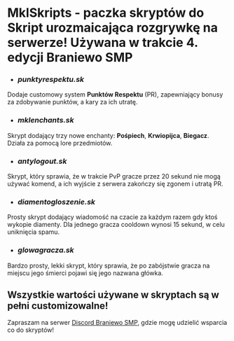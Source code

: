 # MklSkripts - paczka skryptów do Skript urozmaicająca rozgrywkę na serwerze! Używana w trakcie 4. edycji Braniewo SMP
- ### _punktyrespektu.sk_
Dodaje customowy system **Punktów Respektu** (PR), zapewniający bonusy za zdobywanie punktów, a kary za ich utratę.
- ### _mklenchants.sk_
Skrypt dodający trzy nowe enchanty: **Pośpiech**, **Krwiopijca**, **Biegacz**. Działa za pomocą lore przedmiotów.
- ### _antylogout.sk_
Skrypt, który sprawia, że w trakcie PvP gracze przez 20 sekund nie mogą używać komend, a ich wyjście z serwera zakończy się zgonem i utratą PR.
- ### _diamentogloszenie.sk_
Prosty skrypt dodający wiadomość na czacie za każdym razem gdy ktoś wykopie diamenty. Dla jednego gracza cooldown wynosi 15 sekund, w celu uniknięcia spamu.
- ### _glowagracza.sk_
Bardzo prosty, lekki skrypt, który sprawia, że po zabójstwie gracza na miejscu jego śmierci pojawi się jego nazwana główka.

## Wszystkie wartości używane w skryptach są w pełni customizowalne!

Zapraszam na serwer [Discord Braniewo SMP](https://discord.com/invite/Y45Cw8wH9q), gdzie mogę udzielić wsparcia co do skryptów!
